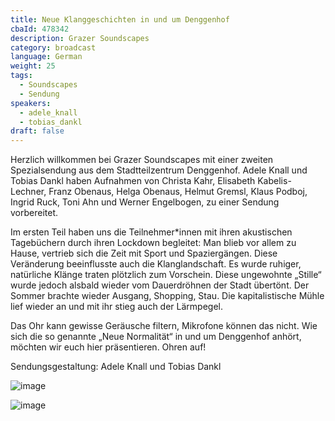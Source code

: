 ```yaml
---
title: Neue Klanggeschichten in und um Denggenhof
cbaId: 478342
description: Grazer Soundscapes
category: broadcast
language: German
weight: 25
tags:
  - Soundscapes
  - Sendung
speakers:
  - adele_knall
  - tobias_dankl
draft: false
---
```

Herzlich willkommen bei Grazer Soundscapes mit einer zweiten Spezialsendung aus dem Stadtteilzentrum Denggenhof. Adele Knall und Tobias Dankl haben Aufnahmen von Christa Kahr, Elisabeth Kabelis-Lechner, Franz Obenaus, Helga Obenaus, Helmut Gremsl, Klaus Podboj, Ingrid Ruck, Toni Ahn und Werner Engelbogen, zu einer Sendung vorbereitet.

Im ersten Teil haben uns die Teilnehmer*innen mit ihren akustischen Tagebüchern durch ihren Lockdown begleitet: Man blieb vor allem zu Hause, vertrieb sich die Zeit mit Sport und Spaziergängen. Diese Veränderung beeinflusste auch die Klanglandschaft. Es wurde ruhiger, natürliche Klänge traten plötzlich zum Vorschein. Diese ungewohnte „Stille“ wurde jedoch alsbald wieder vom Dauerdröhnen der Stadt übertönt. Der Sommer brachte wieder Ausgang, Shopping, Stau. Die kapitalistische Mühle lief wieder an und mit ihr stieg auch der Lärmpegel.

Das Ohr kann gewisse Geräusche filtern, Mikrofone können das nicht. Wie sich die so genannte „Neue Normalität“ in und um Denggenhof anhört, möchten wir euch hier präsentieren. Ohren auf!

Sendungsgestaltung: Adele Knall und Tobias Dankl

![image](/images/broadcasts/ss25/01.jpg)

![image](/images/broadcasts/ss25/02.jpg)



